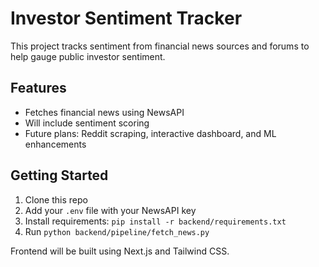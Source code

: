 # Investor Sentiment Tracker

This project tracks sentiment from financial news sources and forums to help gauge public investor sentiment.

## Features
- Fetches financial news using NewsAPI
- Will include sentiment scoring
- Future plans: Reddit scraping, interactive dashboard, and ML enhancements

## Getting Started
1. Clone this repo
2. Add your `.env` file with your NewsAPI key
3. Install requirements: `pip install -r backend/requirements.txt`
4. Run `python backend/pipeline/fetch_news.py`

Frontend will be built using Next.js and Tailwind CSS.
